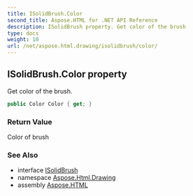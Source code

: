 ```yaml
---
title: ISolidBrush.Color
second_title: Aspose.HTML for .NET API Reference
description: ISolidBrush property. Get color of the brush
type: docs
weight: 10
url: /net/aspose.html.drawing/isolidbrush/color/
---
```

## ISolidBrush.Color property

Get color of the brush.

```csharp
public Color Color { get; }
```

### Return Value

Color of brush

### See Also

* interface [ISolidBrush](../)
* namespace [Aspose.Html.Drawing](../../isolidbrush/)
* assembly [Aspose.HTML](../../../)
